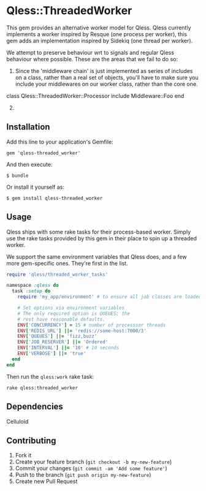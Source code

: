 # Qless::ThreadedWorker

This gem provides an alternative worker model for Qless. Qless currently implements a worker inspired by Resque (one process per worker), this gem adds an implementation inspired by Sidekiq (one thread per worker).

We attempt to preserve behaviour wrt to signals and regular Qless behaviour where possible. These are the areas that we fail to do so:

1. Since the 'middleware chain' is just implemented as series of includes on a class, rather than a real set of objects, you'll have to make sure you include your middlewares on our worker class, rather than the core one.

  class Qless::ThreadedWorker::Processor
    include Middleware::Foo
  end

2. 

## Installation

Add this line to your application's Gemfile:

    gem 'qless-threaded_worker'

And then execute:

    $ bundle

Or install it yourself as:

    $ gem install qless-threaded_worker

## Usage

Qless ships with some rake tasks for their process-based worker. Simply use the rake tasks provided by this gem in their place to spin up a threaded worker.

We support the same environment variables that Qless does, and a few more gem-specific ones. They're first in the list.

``` ruby
require 'qless/threaded_worker_tasks'

namespace :qless do
  task :setup do
    require 'my_app/environment' # to ensure all job classes are loaded

    # Set options via environment variables
    # The only required option is QUEUES; the
    # rest have reasonable defaults.
    ENV['CONCURRENCY'] = 15 # number of processsor threads
    ENV['REDIS_URL'] ||= 'redis://some-host:7000/3'
    ENV['QUEUES'] ||= 'fizz,buzz'
    ENV['JOB_RESERVER'] ||= 'Ordered'
    ENV['INTERVAL'] ||= '10' # 10 seconds
    ENV['VERBOSE'] ||= 'true'
  end
end
```

Then run the `qless:work` rake task:

    rake qless:threaded_worker

## Dependencies

Celluloid

## Contributing

1. Fork it
2. Create your feature branch (`git checkout -b my-new-feature`)
3. Commit your changes (`git commit -am 'Add some feature'`)
4. Push to the branch (`git push origin my-new-feature`)
5. Create new Pull Request
